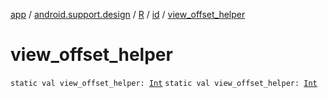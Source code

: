 [app](../../../index.md) / [android.support.design](../../index.md) / [R](../index.md) / [id](index.md) / [view_offset_helper](./view_offset_helper.md)

# view_offset_helper

`static val view_offset_helper: `[`Int`](https://kotlinlang.org/api/latest/jvm/stdlib/kotlin/-int/index.html)
`static val view_offset_helper: `[`Int`](https://kotlinlang.org/api/latest/jvm/stdlib/kotlin/-int/index.html)